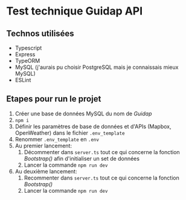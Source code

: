# Test technique Guidap API

## Technos utilisées

- Typescript
- Express
- TypeORM
- MySQL (j'aurais pu choisir PostgreSQL mais je connaissais mieux MySQL)
- ESLint

## Etapes pour run le projet

1. Créer une base de données MySQL du nom de *Guidap*
2. `npm i`
3. Définir les paramètres de base de données et d'APIs (Mapbox, OpenWeather) dans le fichier `.env_template`
4. Renommer `.env_template` en `.env`
5. Au premier lancement:
   1. Décommenter dans `server.ts` tout ce qui concerne la fonction *Bootstrap()* afin d'initialiser un set de données
   2. Lancer la commande `npm run dev`
6. Au deuxième lancement:
   1. Recommenter dans `server.ts` tout ce qui concerne la fonction *Bootstrap()*
   2. Lancer la commande `npm run dev`
